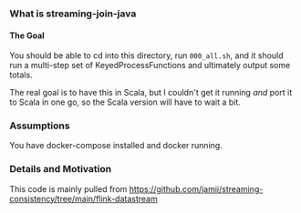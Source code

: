 ### What is streaming-join-java

#### The Goal

You should be able to cd into this directory, run `000_all.sh`, and it should
run a multi-step set of KeyedProcessFunctions and ultimately output some totals.

The real goal is to have this in Scala, but I couldn't get it running *and* port it
to Scala in one go, so the Scala version will have to wait a bit.

### Assumptions

You have docker-compose installed and docker running.

### Details and Motivation

This code is mainly pulled from https://github.com/jamii/streaming-consistency/tree/main/flink-datastream
